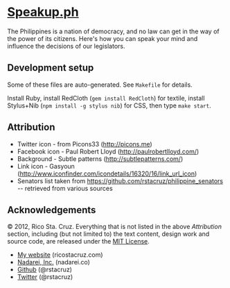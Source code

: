 # [Speakup.ph](http://speakup.ph)

The Philippines is a nation of democracy, and no law can get in the way of the
power of its citizens. Here's how you can speak your mind and influence the
decisions of our legislators.

Development setup
-----------------

Some of these files are auto-generated. See `Makefile` for details.

Install Ruby, install RedCloth (`gem install RedCloth`) for textile, install
Stylus+Nib (`npm install -g stylus nib`) for CSS, then type `make start`.

Attribution
-----------

 * Twitter icon - from Picons33 (http://picons.me)
 * Facebook icon - Paul Robert Lloyd (http://paulrobertlloyd.com/)
 * Background - Subtle patterns (http://subtlepatterns.com/)
 * Link icon - Gasyoun 
 (http://www.iconfinder.com/icondetails/16320/16/link_url_icon)
 * Senators list taken from https://github.com/rstacruz/philippine_senators --
 retrieved from various sources

Acknowledgements
----------------

© 2012, Rico Sta. Cruz. Everything that is not listed in the above *Attribution*
section, including (but not limited to) the text content, design work and source
code, are released under the [MIT License].

[MIT License]: http://www.opensource.org/licenses/mit-license.php

 * [My website](http://ricostacruz.com) (ricostacruz.com)
 * [Nadarei, Inc.](http://nadarei.co) (nadarei.co)
 * [Github](http://github.com/rstacruz) (@rstacruz)
 * [Twitter](http://twitter.com/rstacruz) (@rstacruz)
